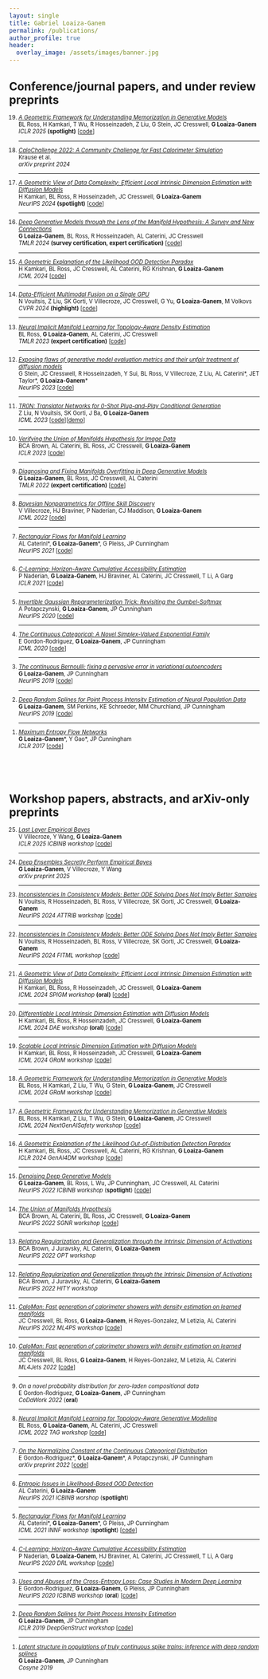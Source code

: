 ```yaml
---
layout: single
title: Gabriel Loaiza-Ganem
permalink: /publications/
author_profile: true
header:
  overlay_image: /assets/images/banner.jpg
---
```

<div style="font-size: 0.8em;">

<h1>Conference/journal papers, and under review preprints</h1>

<ol reversed>

  <li>
    <a href="https://arxiv.org/pdf/2411.00113"><em>A Geometric Framework for Understanding Memorization in Generative Models</em></a><br>
    BL Ross, H Kamkari, T Wu, R Hosseinzadeh, Z Liu, G Stein, JC Cresswell, <strong>G Loaiza-Ganem</strong><br>
    <em>ICLR 2025</em> <strong>(spotlight)</strong> [<a href="https://github.com/layer6ai-labs/diffusion_memorization/">code</a>]
  </li>
  <hr>
  
  <li>
    <a href="https://arxiv.org/pdf/2410.21611"><em>CaloChallenge 2022: A Community Challenge for Fast Calorimeter Simulation</em></a><br>
    Krause et al.<br>
    <em>arXiv preprint 2024</em>
  </li>
  <hr>
  
  <li>
    <a href="https://arxiv.org/pdf/2406.03537"><em>A Geometric View of Data Complexity: Efficient Local Intrinsic Dimension Estimation with Diffusion Models</em></a><br>
    H Kamkari, BL Ross, R Hosseinzadeh, JC Cresswell, <strong>G Loaiza-Ganem</strong><br>
    <em>NeurIPS 2024</em> <strong>(spotlight)</strong> [<a href="https://github.com/layer6ai-labs/flipd">code</a>]
  </li>
  <hr>
  
  <li>
    <a href="https://arxiv.org/pdf/2404.02954"><em>Deep Generative Models through the Lens of the Manifold Hypothesis: A Survey and New Connections</em></a><br>
    <strong>G Loaiza-Ganem</strong>, BL Ross, R Hosseinzadeh, AL Caterini, JC Cresswell<br>
    <em>TMLR 2024</em> <strong>(survey certification, expert certification)</strong> [<a href="https://github.com/layer6ai-labs/dgm_manifold_survey">code</a>]
  </li>
  <hr>
  
  <li>
    <a href="https://arxiv.org/pdf/2403.18910"><em>A Geometric Explanation of the Likelihood OOD Detection Paradox</em></a><br>
    H Kamkari, BL Ross, JC Cresswell, AL Caterini, RG Krishnan, <strong>G Loaiza-Ganem</strong><br>
    <em>ICML 2024</em> [<a href="https://github.com/layer6ai-labs/dgm_ood_detection">code</a>]
  </li>
  <hr>
  
  <li>
    <a href="https://arxiv.org/pdf/2312.10144"><em>Data-Efficient Multimodal Fusion on a Single GPU</em></a><br>
    N Vouitsis, Z Liu, SK Gorti, V Villecroze, JC Cresswell, G Yu, <strong>G Loaiza-Ganem</strong>, M Volkovs<br>
    <em>CVPR 2024</em> <strong>(highlight)</strong> [<a href="https://github.com/layer6ai-labs/fusemix">code</a>]
  </li>
  <hr>
  
  <li>
    <a href="https://arxiv.org/pdf/2206.11267"><em>Neural Implicit Manifold Learning for Topology-Aware Density Estimation</em></a><br>
    BL Ross, <strong>G Loaiza-Ganem</strong>, AL Caterini, JC Cresswell<br>
    <em>TMLR 2023</em> <strong>(expert certification)</strong> [<a href="https://github.com/layer6ai-labs/implicit-manifolds">code</a>]
  </li>
  <hr>
  
  <li>
    <a href="https://arxiv.org/pdf/2306.04675.pdf"><em>Exposing flaws of generative model evaluation metrics and their unfair treatment of diffusion models</em></a><br>
    G Stein, JC Cresswell, R Hosseinzadeh, Y Sui, BL Ross, V Villecroze, Z Liu, AL Caterini*, JET Taylor*, <strong>G Loaiza-Ganem</strong>*<br>
    <em>NeurIPS 2023</em> [<a href="https://github.com/layer6ai-labs/dgm-eval">code</a>]
  </li>
  <hr>
  
  <li>
    <a href="https://arxiv.org/pdf/2304.13742.pdf"><em>TR0N: Translator Networks for 0-Shot Plug-and-Play Conditional Generation</em></a><br>
    Z Liu, N Vouitsis, SK Gorti, J Ba, <strong>G Loaiza-Ganem</strong><br>
    <em>ICML 2023</em> [<a href="https://github.com/layer6ai-labs/tr0n">code</a>][<a href="https://huggingface.co/spaces/Layer6/TR0N">demo</a>]
  </li>
  <hr>
  
  <li>
    <a href="https://openreview.net/pdf?id=Rvee9CAX4fi"><em>Verifying the Union of Manifolds Hypothesis for Image Data</em></a><br>
    BCA Brown, AL Caterini, BL Ross, JC Cresswell, <strong>G Loaiza-Ganem</strong><br>
    <em>ICLR 2023</em> [<a href="https://github.com/layer6ai-labs/UoMH">code</a>]
  </li>
  <hr>
  
  <li>
    <a href="https://arxiv.org/pdf/2204.07172.pdf"><em>Diagnosing and Fixing Manifolds Overfitting in Deep Generative Models</em></a><br>
    <strong>G Loaiza-Ganem</strong>, BL Ross, JC Cresswell, AL Caterini<br>
    <em>TMLR 2022</em> <strong>(expert certification)</strong> [<a href="https://github.com/layer6ai-labs/two_step_zoo">code</a>]
  </li>
  <hr>
  
  <li>
    <a href="https://proceedings.mlr.press/v162/villecroze22a/villecroze22a.pdf"><em>Bayesian Nonparametrics for Offline Skill Discovery</em></a><br>
    V Villecroze, HJ Braviner, P Naderian, CJ Maddison, <strong>G Loaiza-Ganem</strong><br>
    <em>ICML 2022</em> [<a href="https://github.com/layer6ai-labs/BNPO">code</a>]
  </li>
  <hr>
  
  <li>
    <a href="https://arxiv.org/pdf/2106.01413.pdf"><em>Rectangular Flows for Manifold Learning</em></a><br>
    AL Caterini*, <strong>G Loaiza-Ganem</strong>*, G Pleiss, JP Cunningham<br>
    <em>NeurIPS 2021</em> [<a href="https://github.com/layer6ai-labs/rectangular-flows">code</a>]
  </li>
  <hr>
  
  <li>
    <a href="https://arxiv.org/pdf/2011.12363.pdf"><em>C-Learning: Horizon-Aware Cumulative Accessibility Estimation</em></a><br>
    P Naderian, <strong>G Loaiza-Ganem</strong>,  HJ Braviner, AL Caterini, JC Cresswell, T Li, A Garg<br>
    <em>ICLR 2021</em> [<a href="https://github.com/layer6ai-labs/CAE">code</a>]
  </li>
  <hr>
  
  <li>
    <a href="https://arxiv.org/pdf/1912.09588.pdf"><em>Invertible Gaussian Reparameterization Trick: Revisiting the Gumbel-Softmax</em></a><br>
    A Potapczynski, <strong>G Loaiza-Ganem</strong>, JP Cunningham<br>
    <em>NeurIPS 2020</em> [<a href="https://github.com/cunningham-lab/igr">code</a>]
  </li>
  <hr>
  
  <li>
    <a href="https://arxiv.org/pdf/2002.08563.pdf"><em>The Continuous Categorical: A Novel Simplex-Valued Exponential Family</em></a><br>
    E Gordon-Rodriguez, <strong>G Loaiza-Ganem</strong>, JP Cunningham<br>
    <em>ICML 2020</em> [<a href="https://github.com/cunningham-lab/cb_and_cc">code</a>]
  </li>
  <hr>
  
  <li>
    <a href="https://proceedings.neurips.cc/paper/2019/hash/f82798ec8909d23e55679ee26bb26437-Abstract.html"><em>The continuous Bernoulli: fixing a pervasive error in variational autoencoders</em></a><br>
    <strong>G Loaiza-Ganem</strong>, JP Cunningham<br>
    <em>NeurIPS 2019</em> [<a href="https://github.com/cunningham-lab/cb_and_cc">code</a>]
  </li>
  <hr>
  
  <li>
    <a href="https://proceedings.neurips.cc/paper_files/paper/2019/hash/d26e5e36c1b0b620407eadabb6c0c5c2-Abstract.html"><em>Deep Random Splines for Point Process Intensity Estimation of Neural Population Data</em></a><br>
    <strong>G Loaiza-Ganem</strong>, SM Perkins, KE Schroeder, MM Churchland, JP Cunningham<br>
    <em>NeurIPS 2019</em> [<a href="https://github.com/cunningham-lab/drs">code</a>]
  </li>
  <hr>
  
  <li>
    <a href="https://arxiv.org/pdf/1701.03504.pdf"><em>Maximum Entropy Flow Networks</em></a><br>
    <strong>G Loaiza-Ganem</strong>*, Y Gao*, JP Cunningham<br>
    <em>ICLR 2017</em> [<a href="https://github.com/gabloa/max_ent_flow_nets">code</a>]
  </li>
  
</ol>





<br><br><br>

<h1>Workshop papers, abstracts, and arXiv-only preprints</h1>

<ol reversed>

  <li>
    <a href="https://arxiv.org/pdf/2505.15888"><em>Last Layer Empirical Bayes</em></a><br>
    V Villecroze, Y Wang, <strong>G Loaiza-Ganem</strong><br>
    <em>ICLR 2025 ICBINB workshop</em> [<a href="https://github.com/layer6ai-labs/last_layer_empirical_bayes">code</a>]
  </li>
  <hr>
  
  <li>
    <a href="https://arxiv.org/pdf/2501.17917"><em>Deep Ensembles Secretly Perform Empirical Bayes</em></a><br>
    <strong>G Loaiza-Ganem</strong>, V Villecroze, Y Wang<br>
    <em>arXiv preprint 2025</em>
  </li>
  <hr>
  
  <li>
    <a href="https://arxiv.org/pdf/2411.08954"><em>Inconsistencies In Consistency Models: Better ODE Solving Does Not Imply Better Samples</em></a><br>
    N Vouitsis, R Hosseinzadeh, BL Ross, V Villecroze, SK Gorti, JC Cresswell, <strong>G Loaiza-Ganem</strong><br>
    <em>NeurIPS 2024 ATTRIB workshop</em> [<a href="https://github.com/layer6ai-labs/direct-cms">code</a>]
  </li>
  <hr>
  
  <li>
    <a href="https://openreview.net/pdf?id=2p4ES8QPUi"><em>Inconsistencies In Consistency Models: Better ODE Solving Does Not Imply Better Samples</em></a><br>
    N Vouitsis, R Hosseinzadeh, BL Ross, V Villecroze, SK Gorti, JC Cresswell, <strong>G Loaiza-Ganem</strong><br>
    <em>NeurIPS 2024 FITML workshop</em> [<a href="https://github.com/layer6ai-labs/direct-cms">code</a>]
  </li>
  <hr>
  
  <li>
    <a href="https://openreview.net/pdf?id=wc044k7QBj"><em>A Geometric View of Data Complexity: Efficient Local Intrinsic Dimension Estimation with Diffusion Models</em></a><br>
    H Kamkari, BL Ross, R Hosseinzadeh, JC Cresswell, <strong>G Loaiza-Ganem</strong><br>
    <em>ICML 2024 SPIGM workshop</em> <strong>(oral)</strong> [<a href="https://github.com/layer6ai-labs/flipd">code</a>]
  </li>
  <hr>
  
  <li>
    <a href="https://differentiable.xyz/papers-2024/paper_50.pdf"><em>Differentiable Local Intrinsic Dimension Estimation with Diffusion Models</em></a><br>
    H Kamkari, BL Ross, R Hosseinzadeh, JC Cresswell, <strong>G Loaiza-Ganem</strong><br>
    <em>ICML 2024 DAE workshop</em> <strong>(oral)</strong> [<a href="https://github.com/layer6ai-labs/flipd">code</a>]
  </li>
  <hr>
  
  <li>
    <a href="https://openreview.net/pdf?id=89R5ZB5rc6"><em>Scalable Local Intrinsic Dimension Estimation with Diffusion Models</em></a><br>
    H Kamkari, BL Ross, R Hosseinzadeh, JC Cresswell, <strong>G Loaiza-Ganem</strong><br>
    <em>ICML 2024 GRaM workshop</em> [<a href="https://github.com/layer6ai-labs/flipd">code</a>]
  </li>
  <hr>
  
  <li>
    <a href="https://openreview.net/pdf?id=sGHeIefdvL"><em>A Geometric Framework for Understanding Memorization in Generative Models</em></a><br>
    BL Ross, H Kamkari, Z Liu, T Wu, G Stein, <strong>G Loaiza-Ganem</strong>, JC Cresswell<br>
    <em>ICML 2024 GRaM workshop</em> [<a href="https://github.com/layer6ai-labs/diffusion_memorization/">code</a>]
  </li>
  <hr>
  
  <li>
    <a href="https://openreview.net/pdf?id=aq6btjS3ZG"><em>A Geometric Framework for Understanding Memorization in Generative Models</em></a><br>
    BL Ross, H Kamkari, Z Liu, T Wu, G Stein, <strong>G Loaiza-Ganem</strong>, JC Cresswell<br>
    <em>ICML 2024 NextGenAISafety workshop</em> [<a href="https://github.com/layer6ai-labs/diffusion_memorization/">code</a>]
  </li>
  <hr>
  
  <li>
    <a href="https://arxiv.org/pdf/2403.18910"><em>A Geometric Explanation of the Likelihood Out-of-Distribution Detection Paradox</em></a><br>
    H Kamkari, BL Ross, JC Cresswell, AL Caterini, RG Krishnan, <strong>G Loaiza-Ganem</strong><br>
    <em>ICLR 2024 GenAI4DM workshop</em> [<a href="https://github.com/layer6ai-labs/dgm_ood_detection">code</a>]
  </li>
  <hr>
  
  <li>
    <a href="https://proceedings.mlr.press/v187/loaiza-ganem23a/loaiza-ganem23a.pdf"><em>Denoising Deep Generative Models</em></a><br>
    <strong>G Loaiza-Ganem</strong>, BL Ross, L Wu, JP Cunningham, JC Cresswell, AL Caterini<br>
    <em>NeurIPS 2022 ICBINB workshop</em> (<strong>spotlight</strong>) [<a href="https://github.com/layer6ai-labs/denoising_dgms">code</a>]
  </li>
  <hr>
  
  <li>
    <a href="https://openreview.net/pdf?id=aJp8UXRKvVm"><em>The Union of Manifolds Hypothesis</em></a><br>
    BCA Brown, AL Caterini, BL Ross, JC Cresswell, <strong>G Loaiza-Ganem</strong><br>
    <em>NeurIPS 2022 SGNR workshop</em> [<a href="https://github.com/layer6ai-labs/UoMH">code</a>]
  </li>
  <hr>
  
  <li>
    <a href="https://arxiv.org/pdf/2211.13239.pdf"><em>Relating Regularization and Generalization through the Intrinsic Dimension of Activations</em></a><br>
    BCA Brown, J Juravsky, AL Caterini, <strong>G Loaiza-Ganem</strong><br>
    <em>NeurIPS 2022 OPT workshop</em>
  </li>
  <hr>
  
  <li>
    <a href="https://openreview.net/pdf?id=3ajyK7Mvl7"><em>Relating Regularization and Generalization through the Intrinsic Dimension of Activations</em></a><br>
    BCA Brown, J Juravsky, AL Caterini, <strong>G Loaiza-Ganem</strong><br>
    <em>NeurIPS 2022 HITY workshop</em>
  </li>
  <hr>
  
  <li>
    <a href="https://ml4physicalsciences.github.io/2022/files/NeurIPS_ML4PS_2022_24.pdf"><em>CaloMan: Fast generation of calorimeter showers with density estimation on learned manifolds</em></a><br>
    JC Cresswell, BL Ross, <strong>G Loaiza-Ganem</strong>, H Reyes-Gonzalez, M Letizia, AL Caterini<br>
    <em>NeurIPS 2022 ML4PS workshop</em> [<a href="https://github.com/layer6ai-labs/calo-man">code</a>]
  </li>
  <hr>
  
  <li>
    <a href="https://indico.cern.ch/event/1159913/book-of-abstracts.pdf"><em>CaloMan: Fast generation of calorimeter showers with density estimation on learned manifolds</em></a><br>
    JC Cresswell, BL Ross, <strong>G Loaiza-Ganem</strong>, H Reyes-Gonzalez, M Letizia, AL Caterini<br>
    <em>ML4Jets 2022</em> [<a href="https://github.com/layer6ai-labs/calo-man">code</a>]
  </li>
  <hr>
  
  <li>
    <em>On a novel probability distribution for zero-laden compositional data</em><br>
    E Gordon-Rodriguez, <strong>G Loaiza-Ganem</strong>, JP Cunningham<br>
    <em>CoDaWork 2022</em> (<strong>oral</strong>)
  </li>
  <hr>
  
  <li>
    <a href="https://drive.google.com/file/d/1SnvO3QDArDQNMXE78qQQmgU80nL2WVrp/view"><em>Neural Implicit Manifold Learning for Topology-Aware Generative Modelling</em></a><br>
    BL Ross, <strong>G Loaiza-Ganem</strong>, AL Caterini, JC Cresswell<br>
    <em>ICML 2022 TAG workshop</em> [<a href="https://github.com/layer6ai-labs/implicit-manifolds">code</a>]
  </li>
  <hr>
  
  <li>
    <a href="https://arxiv.org/pdf/2204.13290.pdf"><em>On the Normalizing Constant of the Continuous Categorical Distribution</em></a><br>
    E Gordon-Rodriguez*, <strong>G Loaiza-Ganem</strong>*, A Potapczynski, JP Cunningham<br>
    <em>arXiv preprint 2022</em> [<a href="https://github.com/cunningham-lab/cb_and_cc">code</a>]
  </li>
  <hr>
  
  <li>
    <a href="https://arxiv.org/pdf/2109.10794"><em>Entropic Issues in Likelihood-Based OOD Detection</em></a><br>
    AL Caterini, <strong>G Loaiza-Ganem</strong><br>
    <em>NeurIPS 2021 ICBINB worshop</em> (<strong>spotlight</strong>)
  </li>
  <hr>
  
  <li>
    <a href="https://openreview.net/forum?id=s-Fg3dXQzyS"><em>Rectangular Flows for Manifold Learning</em></a><br>
    AL Caterini*, <strong>G Loaiza-Ganem</strong>*, G Pleiss, JP Cunningham<br>
    <em>ICML 2021 INNF workshop</em> (<strong>spotlight</strong>) [<a href="https://github.com/layer6ai-labs/rectangular-flows">code</a>]
  </li>
  <hr>
  
  <li>
    <a href="https://arxiv.org/pdf/2011.12363.pdf"><em>C-Learning: Horizon-Aware Cumulative Accessibility Estimation</em></a><br>
    P Naderian, <strong>G Loaiza-Ganem</strong>, HJ Braviner, AL Caterini, JC Cresswell, T Li, A Garg<br>
    <em>NeurIPS 2020 DRL workshop</em> [<a href="https://github.com/layer6ai-labs/CAE">code</a>]
  </li>
  <hr>
  
  <li>
    <a href="https://arxiv.org/pdf/2011.05231.pdf"><em>Uses and Abuses of the Cross-Entropy Loss: Case Studies in Modern Deep Learning</em></a><br>
    E Gordon-Rodriguez, <strong>G Loaiza-Ganem</strong>, G Pleiss, JP Cunningham<br>
    <em>NeurIPS 2020 ICBINB workshop</em> (<strong>oral</strong>) [<a href="https://github.com/cunningham-lab/cb_and_cc">code</a>]
  </li>
  <hr>
  
  <li>
    <a href="https://openreview.net/pdf?id=rJl97IIt_E"><em>Deep Random Splines for Point Process Intensity Estimation</em></a><br>
    <strong>G Loaiza-Ganem</strong>, JP Cunningham<br>
    <em>ICLR 2019 DeepGenStruct workshop</em> [<a href="https://github.com/cunningham-lab/drs">code</a>]
  </li>
  <hr>
  
  <li>
    <a href="https://static1.squarespace.com/static/6102ca347474c263c40150cd/t/610870e413620c4a9e8f3b04/1627943146757/Cosyne2019_program_book.pdf"><em>Latent structure in populations of truly continuous spike trains: inference with deep random splines</em></a><br>
    <strong>G Loaiza-Ganem</strong>, JP Cunningham<br>
    <em>Cosyne 2019</em>
  </li>
  
</ol>

</div>
